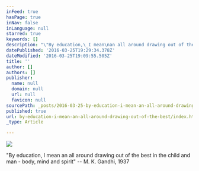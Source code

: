 ```yaml
---
inFeed: true
hasPage: true
inNav: false
inLanguage: null
starred: true
keywords: []
description: "\"By education,\_I mean\nan all around drawing out of the best\_in the child\_and man - body,\nmind and spirit\" – M. K. Gandhi, 1937"
datePublished: '2016-03-25T19:29:34.378Z'
dateModified: '2016-03-25T19:09:55.505Z'
title: ''
author: []
authors: []
publisher:
  name: null
  domain: null
  url: null
  favicon: null
sourcePath: _posts/2016-03-25-by-education-i-mean-an-all-around-drawing-out-of-the-best.md
published: true
url: by-education-i-mean-an-all-around-drawing-out-of-the-best/index.html
_type: Article

---
```

![](https://the-grid-user-content.s3-us-west-2.amazonaws.com/aa5b72d7-809f-4ec1-a483-8ca15a04f30d.jpg)

"By education, I mean
an all around drawing out of the best in the child and man - body,
mind and spirit" -- M. K. Gandhi, 1937